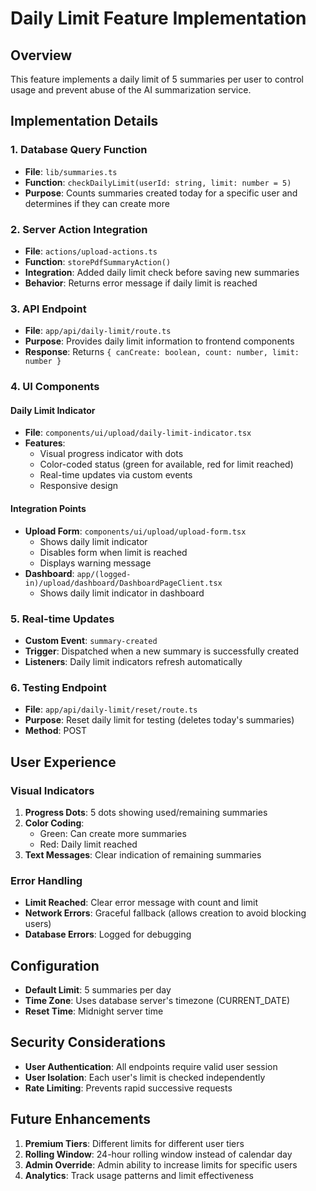 # Daily Limit Feature Implementation

## Overview
This feature implements a daily limit of 5 summaries per user to control usage and prevent abuse of the AI summarization service.

## Implementation Details

### 1. Database Query Function
- **File**: `lib/summaries.ts`
- **Function**: `checkDailyLimit(userId: string, limit: number = 5)`
- **Purpose**: Counts summaries created today for a specific user and determines if they can create more

### 2. Server Action Integration
- **File**: `actions/upload-actions.ts`
- **Function**: `storePdfSummaryAction()`
- **Integration**: Added daily limit check before saving new summaries
- **Behavior**: Returns error message if daily limit is reached

### 3. API Endpoint
- **File**: `app/api/daily-limit/route.ts`
- **Purpose**: Provides daily limit information to frontend components
- **Response**: Returns `{ canCreate: boolean, count: number, limit: number }`

### 4. UI Components

#### Daily Limit Indicator
- **File**: `components/ui/upload/daily-limit-indicator.tsx`
- **Features**:
  - Visual progress indicator with dots
  - Color-coded status (green for available, red for limit reached)
  - Real-time updates via custom events
  - Responsive design

#### Integration Points
- **Upload Form**: `components/ui/upload/upload-form.tsx`
  - Shows daily limit indicator
  - Disables form when limit is reached
  - Displays warning message
- **Dashboard**: `app/(logged-in)/upload/dashboard/DashboardPageClient.tsx`
  - Shows daily limit indicator in dashboard

### 5. Real-time Updates
- **Custom Event**: `summary-created`
- **Trigger**: Dispatched when a new summary is successfully created
- **Listeners**: Daily limit indicators refresh automatically

### 6. Testing Endpoint
- **File**: `app/api/daily-limit/reset/route.ts`
- **Purpose**: Reset daily limit for testing (deletes today's summaries)
- **Method**: POST

## User Experience

### Visual Indicators
1. **Progress Dots**: 5 dots showing used/remaining summaries
2. **Color Coding**: 
   - Green: Can create more summaries
   - Red: Daily limit reached
3. **Text Messages**: Clear indication of remaining summaries

### Error Handling
- **Limit Reached**: Clear error message with count and limit
- **Network Errors**: Graceful fallback (allows creation to avoid blocking users)
- **Database Errors**: Logged for debugging

## Configuration
- **Default Limit**: 5 summaries per day
- **Time Zone**: Uses database server's timezone (CURRENT_DATE)
- **Reset Time**: Midnight server time

## Security Considerations
- **User Authentication**: All endpoints require valid user session
- **User Isolation**: Each user's limit is checked independently
- **Rate Limiting**: Prevents rapid successive requests

## Future Enhancements
1. **Premium Tiers**: Different limits for different user tiers
2. **Rolling Window**: 24-hour rolling window instead of calendar day
3. **Admin Override**: Admin ability to increase limits for specific users
4. **Analytics**: Track usage patterns and limit effectiveness 